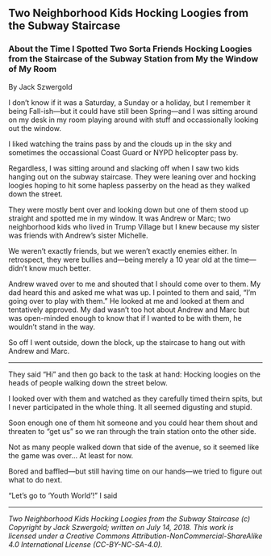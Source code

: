 ## Two Neighborhood Kids Hocking Loogies from the Subway Staircase
### About the Time I Spotted Two Sorta Friends Hocking Loogies from the Staircase of the Subway Station from My the Window of My Room 

By Jack Szwergold

I don’t know if it was a Saturday, a Sunday or a holiday, but I remember it being Fall-ish—but it could have still been Spring—and I was sitting around on my desk in my room playing around with stuff and occassionally looking out the window.

I liked watching the trains pass by and the clouds up in the sky and sometimes the occassional Coast Guard or NYPD helicopter pass by.

Regardless, I was sitting around and slacking off when I saw two kids hanging out on the subway staircase. They were leaning over and hocking loogies hoping to hit some hapless passerby on the head as they walked down the street.

They were mostly bent over and looking down but one of them stood up straight and spotted me in my window. It was Andrew or Marc; two neighborhood kids who lived in Trump Village but I knew because my sister was friends with Andrew’s sister Michelle.

We weren’t exactly friends, but we weren’t exactly enemies either. In retrospect, they were bullies and—being merely a 10 year old at the time—didn’t know much better.

Andrew waved over to me and shouted that I should come over to them. My dad heard this and asked me what was up. I pointed to them and said, “I’m going over to play with them.” He looked at me and looked at them and tentatively approved. My dad wasn’t too hot about Andrew and Marc but was open-minded enough to know that if I wanted to be with them, he wouldn’t stand in the way.

So off I went outside, down the block, up the staircase to hang out with Andrew and Marc.

***

They said “Hi” and then go back to the task at hand: Hocking loogies on the heads of people walking down the street below.

I looked over with them and watched as they carefully timed theirn spits, but I never participated in the whole thing. It all seemed digusting and stupid.

Soon enough one of them hit someone and you could hear them shout and threaten to “get us” so we ran through the train station onto the other side.

Not as many people walked down that side of the avenue, so it seemed like the game was over… At least for now.

Bored and baffled—but still having time on our hands—we tried to figure out what to do next.

“Let’s go to ‘Youth World’!” I said

***

*Two Neighborhood Kids Hocking Loogies from the Subway Staircase (c) Copyright by Jack Szwergold; written on July 14, 2018. This work is licensed under a Creative Commons Attribution-NonCommercial-ShareAlike 4.0 International License (CC-BY-NC-SA-4.0).*